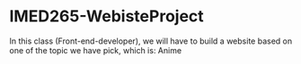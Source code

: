 # IMED265-WebisteProject
In this class (Front-end-developer), we will have to build a website based on one of the topic we have pick, which is: Anime
